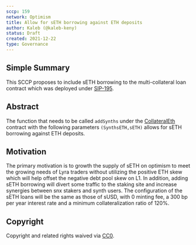 ```yaml
---
sccp: 159
network: Optimism
title: Allow for sETH borrowing against ETH deposits 
author: Kaleb (@kaleb-keny)
status: Draft
created: 2021-12-22
type: Governance
---
```


## Simple Summary

<!--"If you can't explain it simply, you don't understand it well enough." Provide a simplified and layman-accessible explanation of the SCCP.-->

This SCCP proposes to include sETH borrowing to the multi-collateral loan contract which was deployed under [SIP-195](https://sips.synthetix.io/sips/sip-195/).

## Abstract

<!--A short (~200 word) description of the variable change proposed.-->

The function that needs to be called `addSynths` under the [CollateralEth](https://optimistic.etherscan.io/address/0x308AD16ef90fe7caCb85B784A603CB6E71b1A41a) contract with the following parameters `(SynthsETH,sETH)` allows for sETH borrowing against ETH deposits.

## Motivation

<!--The motivation is critical for SCCPs that want to update variables within Synthetix. It should clearly explain why the existing variable is not incentive aligned. SCCP submissions without sufficient motivation may be rejected outright.-->

The primary motivation is to growth the supply of sETH on optimism to meet the growing needs of Lyra traders without utilizing the positive ETH skew which will help offset the negative debt pool skew on L1. In addition, adding sETH borrowing will divert some traffic to the staking site and increase synergies between snx stakers and synth users. 
The configuration of the sETH loans will be the same as those of sUSD, with 0 minting fee, a 300 bp per year interest rate and a minimum collateralization ratio of 120%.

## Copyright

Copyright and related rights waived via [CC0](https://creativecommons.org/publicdomain/zero/1.0/).

